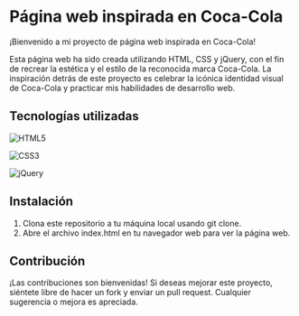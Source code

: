 # Página web inspirada en Coca-Cola

¡Bienvenido a mi proyecto de página web inspirada en Coca-Cola!

Esta página web ha sido creada utilizando HTML, CSS y jQuery, con el fin de recrear la estética y el estilo de la reconocida marca Coca-Cola. La inspiración detrás de este proyecto es celebrar la icónica identidad visual de Coca-Cola y practicar mis habilidades de desarrollo web.

## Tecnologías utilizadas

![HTML5](https://img.shields.io/badge/html5-%23E34F26.svg?style=for-the-badge&logo=html5&logoColor=white) 

![CSS3](https://img.shields.io/badge/css3-%231572B6.svg?style=for-the-badge&logo=css3&logoColor=white) 

![jQuery](https://img.shields.io/badge/jquery-%230769AD.svg?style=for-the-badge&logo=jquery&logoColor=white)
## Instalación

1. Clona este repositorio a tu máquina local usando git clone.
2. Abre el archivo index.html en tu navegador web para ver la página web.
## Contribución

¡Las contribuciones son bienvenidas! Si deseas mejorar este proyecto, siéntete libre de hacer un fork y enviar un pull request. Cualquier sugerencia o mejora es apreciada.
